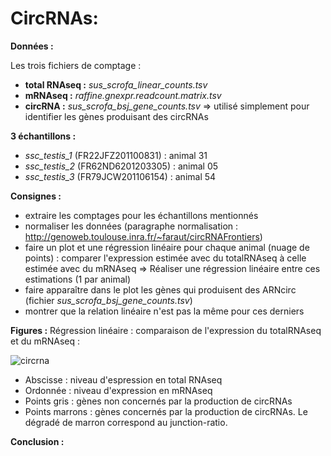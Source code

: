 # CircRNAs:

**Données :**

Les trois fichiers de comptage :

  - **total RNAseq :** *sus_scrofa_linear_counts.tsv*
  - **mRNAseq :** *raffine.gnexpr.readcount.matrix.tsv*
  - **circRNA :** *sus_scrofa_bsj_gene_counts.tsv* => utilisé simplement pour identifier les gènes produisant des circRNAs

**3 échantillons :**

  - *ssc_testis_1* (FR22JFZ201100831) : animal 31
  - *ssc_testis_2* (FR62ND6201203305) : animal 05
  - *ssc_testis_3* (FR79JCW201106154) : animal 54

**Consignes :**

  - extraire les comptages pour les échantillons mentionnés 
  - normaliser les données (paragraphe normalisation : http://genoweb.toulouse.inra.fr/~faraut/circRNAFrontiers)          
  - faire un plot et une régression linéaire pour chaque animal (nuage de points) : comparer l'expression estimée avec du totalRNAseq à celle estimée avec du mRNAseq
  => Réaliser une régression linéaire entre ces estimations (1 par animal)
  - faire apparaître dans le plot les gènes qui produisent des ARNcirc (fichier *sus_scrofa_bsj_gene_counts.tsv*) 
  - montrer que la relation linéaire n'est pas la même pour ces derniers 
  
**Figures :**
Régression linéaire : comparaison de l'expression du totalRNAseq et du mRNAseq : 

![circrna](https://github.com/ccerutti88/circRNA/blob/master/LevelExpression/circRNA_mRNAseq_vs_totalRNAseq.png)
  
- Abscisse : niveau d'espression en total RNAseq
- Ordonnée : niveau d'expression en mRNAseq
- Points gris : gènes non concernés par la production de circRNAs
- Points marrons : gènes concernés par la production de circRNAs. Le dégradé de marron correspond au junction-ratio.
  
**Conclusion :**
